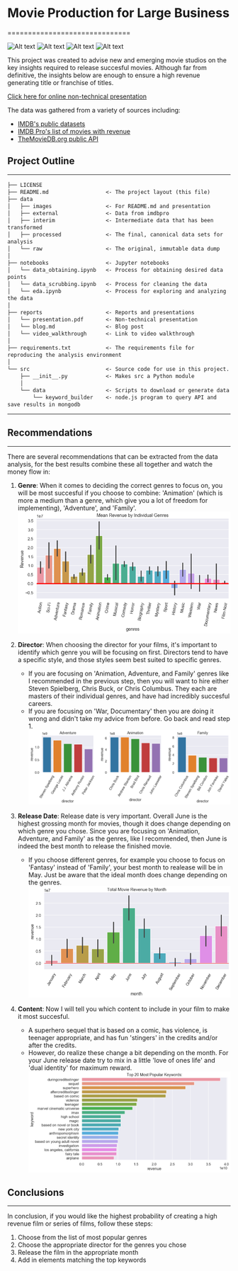 # Movie Production for Large Business
==============================


![Alt text](https://img.shields.io/github/license/Jesse989/movie-analysis?style=plastic)
![Alt text](https://img.shields.io/github/repo-size/Jesse989/movie-analysis?style=plastic)
![Alt text](https://img.shields.io/github/last-commit/Jesse989/movie-analysis?style=plastic)
![Alt text](https://img.shields.io/github/stars/Jesse989/movie-analysis?style=social)





This project was created to advise new and emerging movie studios on the key insights required to release succesful movies. Although far from definitive, the insights below are enough to ensure a high revenue generating title or franchise of titles.

[Click here for online non-technical presentation](https://spark.adobe.com/page/aYgVAoMjU9YMa/)


The data was gathered from a variety of sources including:
- [IMDB's public datasets](https://www.imdb.com/interfaces/)
- [IMDB Pro's list of movies with revenue](https://pro.imdb.com/)
- [TheMovieDB.org public API](https://developers.themoviedb.org/3/getting-started/introduction)


## Project Outline
------------

    ├── LICENSE
    ├── README.md                  <- The project layout (this file)
    ├── data
    │   ├── images                 <- For README.md and presentation
    │   ├── external               <- Data from imdbpro
    │   ├── interim                <- Intermediate data that has been transformed
    │   ├── processed              <- The final, canonical data sets for analysis
    │   └── raw                    <- The original, immutable data dump
    │
    ├── notebooks                  <- Jupyter notebooks
    │   └── data_obtaining.ipynb   <- Process for obtaining desired data points
    │   └── data_scrubbing.ipynb   <- Process for cleaning the data
    │   └── eda.ipynb              <- Process for exploring and analyzing the data
    │
    ├── reports                    <- Reports and presentations
    │   └── presentation.pdf       <- Non-technical presentation
    │   └── blog.md                <- Blog post
    │   └── video_walkthrough      <- Link to video walkthrough
    │
    ├── requirements.txt           <- The requirements file for reproducing the analysis environment
    │
    └── src                        <- Source code for use in this project.
        ├── __init__.py            <- Makes src a Python module
        │
        └── data                   <- Scripts to download or generate data
            └── keyword_builder    <- node.js program to query API and save results in mongodb

--------

## Recommendations
------------
There are several recommendations that can be extracted from the data analysis, for the best results combine these all together and watch the money flow in:

1. <b>Genre</b>: When it comes to deciding the correct genres to focus on, you will be most succesful if you choose to combine: 'Animation' (which is more a medium than a genre, which give you a lot of freedom for implementing), 'Adventure', and 'Family'. 
![Alt text](data/images/genres.png "Top Revenue Generating Genres:")


2. <b>Director</b>: When choosing the director for your films, it's important to identify which genre you will be focusing on first. Directors tend to have a specific style, and those styles seem best suited to specific genres.
    - If you are focusing on 'Animation, Adventure, and Family' genres like I recommended in the previous step, then you will want to hire either Steven Spielberg, Chris Buck, or Chris Columbus. They each are masters of their individual genres, and have had incredibly succesful careers.
    - If you are focusing on 'War, Documentary' then you are doing it wrong and didn't take my advice from before. Go back and read step 1.
![Alt text](data/images/directors.png "Top Revenue Generating Directors per Genre:")


3. <b>Release Date</b>: Release date is very important. Overall June is the highest grossing month for movies, though it does change depending on which genre you chose. Since you are focusing on 'Animation, Adventure, and Family' as the genres, like I recommended, then June is indeed the best month to release the finished movie.
    - If you choose different genres, for example you choose to focus on 'Fantasy' instead of 'Family', your best month to realease will be in May. Just be aware that the ideal month does change depending on the genres.
![Alt text](data/images/release_date.png "Top Revenue Generating Release Date:")


4. <b>Content</b>: Now I will tell you which content to include in your film to make it most succesful.
    - A superhero sequel that is based on a comic, has violence, is teenager appropriate, and has fun 'stingers' in the credits and/or after the credits.
    - However, do realize these change a bit depending on the month. For your June release date try to mix in a little 'love of ones life' and 'dual identity' for maximum reward.
![Alt text](data/images/content.png "Top Revenue Generating Content:")


## Conclusions
------------
In conclusion, if you would like the highest probability of creating a high revenue film or series of films, follow these steps:
1. Choose from the list of most popular genres
2. Choose the appropriate director for the genres you chose 
3. Release the film in the appropriate month
4. Add in elements matching the top keywords




